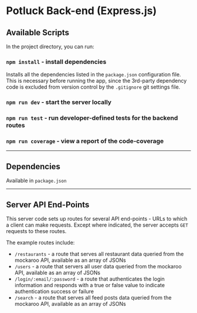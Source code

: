 # Potluck Back-end (Express.js)

## Available Scripts

In the project directory, you can run:

### `npm install` - install dependencies

Installs all the dependencies listed in the `package.json` configuration file.
This is necessary before running the app, since the 3rd-party dependency code is excluded from version control by the `.gitignore` git settings file.

### `npm run dev` - start the server locally

### `npm run test` - run developer-defined tests for the backend routes

### `npm run coverage` - view a report of the code-coverage

---

## Dependencies

Available in `package.json`

---

## Server API End-Points

This server code sets up routes for several API end-points - URLs to which a client can make requests. Except where indicated, the server accepts `GET` requests to these routes.

The example routes include:

- `/restaurants` - a route that serves all restaurant data queried from the mockaroo API, available as an array of JSONs
- `/users` - a route that servers all user data queried from the mockaroo API, available as an array of JSONs
- `/login/:email/:password` - a route that authenticates the login information and responds with a true or false value to indicate authentication success or failure
- `/search` - a route that serves all feed posts data queried from the mockaroo API, available as an array of JSONs
